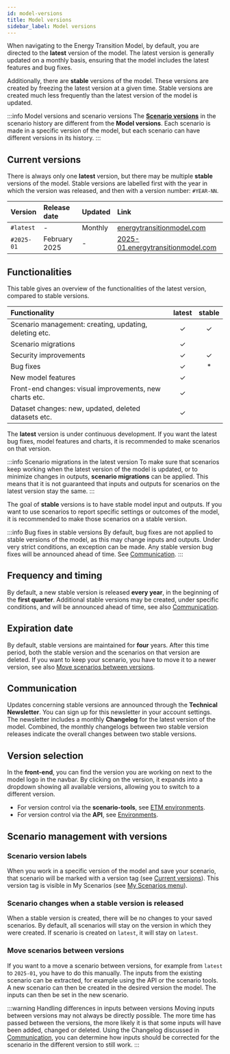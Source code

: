 ```yaml
---
id: model-versions
title: Model versions
sidebar_label: Model versions
---
```


When navigating to the Energy Transition Model, by default, you are directed to the **latest** version of the model. The latest version is generally updated on a monthly basis, ensuring that the model includes the latest features and bug fixes.

Additionally, there are **stable** versions of the model. These versions are created by freezing the latest version at a given time. Stable versions are created much less frequently than the latest version of the model is updated.

:::info Model versions and scenario versions
The **[Scenario versions](managing-scenarios/scenario-history.md)** in the scenario history are different from the **Model versions**. Each scenario is made in a specific version of the model, but each scenario can have different versions in its history.
:::

## Current versions

There is always only one **latest** version, but there may be multiple **stable** versions of the model. Stable versions are labelled first with the year in which the version was released, and then with a version number: `#YEAR-NN`.

| Version | Release date | Updated | Link |
|:---|:---|:---|:---|
| `#latest` | - | Monthly | [energytransitionmodel.com](https://energytransitionmodel.com/) |
| `#2025-01` | February 2025| - | [2025-01.energytransitionmodel.com](https://2025-01.energytransitionmodel.com/) |

## Functionalities

This table gives an overview of the functionalities of the latest version, compared to stable versions.

| Functionality | latest | stable |
|:---|:---:|:---:|
| Scenario management: creating, updating, deleting etc. | ✓ | ✓ |
| Scenario migrations | ✓ |   |
| Security improvements | ✓ | ✓ |
| Bug fixes | ✓ | * |
| New model features  | ✓ |   |
| Front-end changes: visual improvements, new charts etc. | ✓ |   |
| Dataset changes: new, updated, deleted datasets etc.  | ✓ |   |

The **latest** version is under continuous development. If you want the latest bug fixes, model features and charts, it is recommended to make scenarios on that version.

:::info Scenario migrations in the latest version
To make sure that scenarios keep working when the latest version of the model is updated, or to minimize changes in outputs, **scenario migrations** can be applied. This means that it is not guaranteed that inputs and outputs for scenarios on the latest version stay the same.
:::

The goal of **stable** versions is to have stable model input and outputs. If you want to use scenarios to report specific settings or outcomes of the model, it is recommended to make those scenarios on a stable version.

:::info Bug fixes in stable versions
By default, bug fixes are not applied to stable versions of the model, as this may change inputs and outputs. Under very strict conditions, an exception can be made. Any stable version bug fixes will be announced ahead of time. See [Communication](#communication).
:::

## Frequency and timing

By default, a new stable version is released **every year**, in the beginning of the **first quarter**. Additional stable versions may be created, under specific conditions, and will be announced ahead of time, see also [Communication](#communication).

## Expiration date

By default, stable versions are maintained for **four** years. After this time period, both the stable version and the scenarios on that version are deleted. If you want to keep your scenario, you have to move it to a newer version, see also [Move scenarios between versions](#move-scenarios-between-versions).

## Communication

Updates concerning stable versions are announced through the **Technical Newsletter**. You can sign up for this newsletter in your account settings. The newsletter includes a monthly **Changelog** for the latest version of the model. Combined, the monthly changelogs between two stable version releases indicate the overall changes between two stable versions.

## Version selection

In the **front-end**, you can find the version you are working on next to the model logo in the navbar. By clicking on the version, it expands into a dropdown showing all available versions, allowing you to switch to a different version.

- For version control via the **scenario-tools**, see [ETM environments](../scenario-tools/advanced-settings#etm-environments).
- For version control via the **API**, see [Environments](../../api/intro#environments).

## Scenario management with versions

### Scenario version labels

When you work in a specific version of the model and save your scenario, that scenario will be marked with a version tag (see [Current versions](#current-versions)). This version tag is visible in My Scenarios (see [My Scenarios menu](managing-scenarios/my-scenarios-menu)).

### Scenario changes when a stable version is released

When a stable version is created, there will be no changes to your saved scenarios. By default, all scenarios will stay on the version in which they were created. If scenario is created on `latest`, it will stay on `latest`.

### Move scenarios between versions

If you want to a move a scenario between versions, for example from `latest` to `2025-01`, you have to do this manually. The inputs from the existing scenario can be extracted, for example using the API or the scenario tools. A new scenario can then be created in the desired version the model. The inputs can then be set in the new scenario.

:::warning Handling differences in inputs between versions
Moving inputs between versions may not always be directly possible. The more time has passed between the versions, the more likely it is that some inputs will have been added, changed or deleted. Using the Changelog discussed in [Communication](#communication), you can determine how inputs should be corrected for the scenario in the different version to still work.
:::
